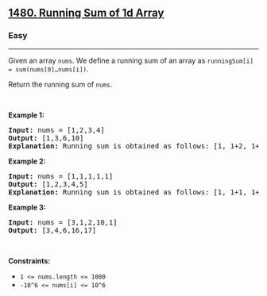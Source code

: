 <h2><a href="https://leetcode.com/problems/running-sum-of-1d-array/">1480. Running Sum of 1d Array</a></h2><h3>Easy</h3><hr><div data-immersive-translate-walked="eab0da56-0920-4e67-ab5d-6746529c68ad"><p data-immersive-translate-walked="eab0da56-0920-4e67-ab5d-6746529c68ad" data-immersive-translate-paragraph="1">Given an array <code data-immersive-translate-walked="eab0da56-0920-4e67-ab5d-6746529c68ad">nums</code>. We define a running sum of an array as&nbsp;<code data-immersive-translate-walked="eab0da56-0920-4e67-ab5d-6746529c68ad">runningSum[i] = sum(nums[0]…nums[i])</code>.</p>

<p data-immersive-translate-walked="eab0da56-0920-4e67-ab5d-6746529c68ad" data-immersive-translate-paragraph="1">Return the running sum of <code data-immersive-translate-walked="eab0da56-0920-4e67-ab5d-6746529c68ad">nums</code>.</p>

<p data-immersive-translate-walked="eab0da56-0920-4e67-ab5d-6746529c68ad">&nbsp;</p>
<p data-immersive-translate-walked="eab0da56-0920-4e67-ab5d-6746529c68ad"><strong class="example" data-immersive-translate-walked="eab0da56-0920-4e67-ab5d-6746529c68ad" data-immersive-translate-paragraph="1">Example 1:</strong></p>

<pre><strong>Input:</strong> nums = [1,2,3,4]
<strong>Output:</strong> [1,3,6,10]
<strong>Explanation:</strong> Running sum is obtained as follows: [1, 1+2, 1+2+3, 1+2+3+4].</pre>

<p data-immersive-translate-walked="eab0da56-0920-4e67-ab5d-6746529c68ad"><strong class="example" data-immersive-translate-walked="eab0da56-0920-4e67-ab5d-6746529c68ad" data-immersive-translate-paragraph="1">Example 2:</strong></p>

<pre><strong>Input:</strong> nums = [1,1,1,1,1]
<strong>Output:</strong> [1,2,3,4,5]
<strong>Explanation:</strong> Running sum is obtained as follows: [1, 1+1, 1+1+1, 1+1+1+1, 1+1+1+1+1].</pre>

<p data-immersive-translate-walked="eab0da56-0920-4e67-ab5d-6746529c68ad"><strong class="example" data-immersive-translate-walked="eab0da56-0920-4e67-ab5d-6746529c68ad" data-immersive-translate-paragraph="1">Example 3:</strong></p>

<pre><strong>Input:</strong> nums = [3,1,2,10,1]
<strong>Output:</strong> [3,4,6,16,17]
</pre>

<p data-immersive-translate-walked="eab0da56-0920-4e67-ab5d-6746529c68ad">&nbsp;</p>
<p data-immersive-translate-walked="eab0da56-0920-4e67-ab5d-6746529c68ad"><strong data-immersive-translate-walked="eab0da56-0920-4e67-ab5d-6746529c68ad" data-immersive-translate-paragraph="1">Constraints:</strong></p>

<ul data-immersive-translate-walked="eab0da56-0920-4e67-ab5d-6746529c68ad">
	<li data-immersive-translate-walked="eab0da56-0920-4e67-ab5d-6746529c68ad"><code data-immersive-translate-walked="eab0da56-0920-4e67-ab5d-6746529c68ad">1 &lt;= nums.length &lt;= 1000</code></li>
	<li data-immersive-translate-walked="eab0da56-0920-4e67-ab5d-6746529c68ad"><code data-immersive-translate-walked="eab0da56-0920-4e67-ab5d-6746529c68ad">-10^6&nbsp;&lt;= nums[i] &lt;=&nbsp;10^6</code></li>
</ul>
</div>